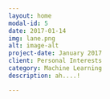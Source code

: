 ```yaml
---
layout: home
modal-id: 5
date: 2017-01-14
img: lane.png
alt: image-alt
project-date: January 2017
client: Personal Interests
category: Machine Learning
description: ah....!

---
```

